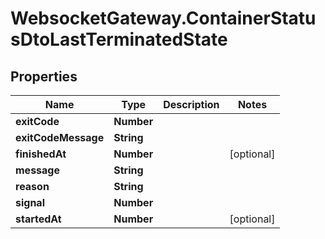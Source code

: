 # WebsocketGateway.ContainerStatusDtoLastTerminatedState

## Properties

Name | Type | Description | Notes
------------ | ------------- | ------------- | -------------
**exitCode** | **Number** |  | 
**exitCodeMessage** | **String** |  | 
**finishedAt** | **Number** |  | [optional] 
**message** | **String** |  | 
**reason** | **String** |  | 
**signal** | **Number** |  | 
**startedAt** | **Number** |  | [optional] 


